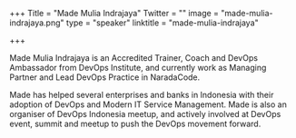+++
Title = "Made Mulia Indrajaya"
Twitter = ""
image = "made-mulia-indrajaya.png"
type = "speaker"
linktitle = "made-mulia-indrajaya"

+++

Made Mulia Indrajaya is an Accredited Trainer, Coach and DevOps Ambassador from DevOps Institute, and currently work as Managing Partner and Lead DevOps Practice in NaradaCode. 

Made has helped several enterprises and banks in Indonesia with their adoption of DevOps and Modern IT Service Management. Made is also an organiser of DevOps Indonesia meetup, and actively involved at DevOps event, summit and meetup to push the DevOps movement forward. 
